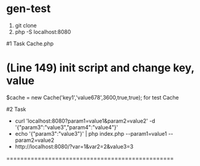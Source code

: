 # gen-test

1) git clone
2) php -S localhost:8080 

#1 Task
Cache.php 

# (Line 149) init script and change key, value
$cache = new Cache('key1','value678',3600,true,true); 
for test Cache

#2 Task 

- curl 'localhost:8080?param1=value1&param2=value2'  -d '{"param3":"value3","param4":"value4"}'
- echo '{"param3":"value3"}' |  php index.php --param1=value1 --param2=value2
- http://localhost:8080/?var=1&var2=2&value3=3

================================================


